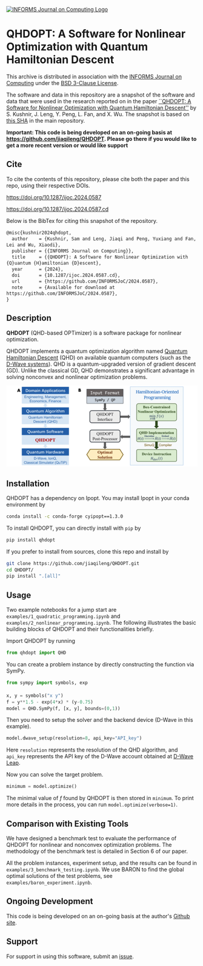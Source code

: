 [![INFORMS Journal on Computing Logo](https://INFORMSJoC.github.io/logos/INFORMS_Journal_on_Computing_Header.jpg)](https://pubsonline.informs.org/journal/ijoc)

# QHDOPT: A Software for Nonlinear Optimization with Quantum Hamiltonian Descent

This archive is distributed in association with the [INFORMS Journal on
Computing](https://pubsonline.informs.org/journal/ijoc) under the [BSD 3-Clause License](LICENSE.txt).

The software and data in this repository are a snapshot of the software and data
that were used in the research reported on in the paper 
[``QHDOPT: A Software for Nonlinear Optimization with Quantum Hamiltonian Descent''](https://doi.org/10.1287/ijoc.2024.0587) by S. Kushnir, J. Leng, Y. Peng, L. Fan, and X. Wu. 
The snapshot is based on 
[this SHA](https://github.com/jiaqileng/QHDOPT/tree/0f1aec6d1ed83a446fca01f5d23ad1edb7ecdc36) 
in the main repository. 

**Important: This code is being developed on an on-going basis at 
https://github.com/jiaqileng/QHDOPT. Please go there if you would like to
get a more recent version or would like support**

## Cite

To cite the contents of this repository, please cite both the paper and this repo, using their respective DOIs.

https://doi.org/10.1287/ijoc.2024.0587

https://doi.org/10.1287/ijoc.2024.0587.cd

Below is the BibTex for citing this snapshot of the repository.

```
@misc{kushnir2024qhdopt,
  author    = {Kushnir, Sam and Leng, Jiaqi and Peng, Yuxiang and Fan, Lei and Wu, Xiaodi},
  publisher = {{INFORMS Journal on Computing}},
  title     = {{QHDOPT}: A Software for Nonlinear Optimization with {Q}uantum {H}amiltonian {D}escent},
  year      = {2024},
  doi       = {10.1287/ijoc.2024.0587.cd},
  url       = {https://github.com/INFORMSJoC/2024.0587},
  note      = {Available for download at https://github.com/INFORMSJoC/2024.0587},
}
```

## Description

**QHDOPT** (QHD-based OPTimizer) is a software package for nonlinear optimization.

QHDOPT implements a quantum optimization algorithm named [Quantum Hamiltonian Descent](https://jiaqileng.github.io/quantum-hamiltonian-descent/) (QHD) on available quantum computers (such as the [D-Wave systems](https://www.dwavesys.com/)). QHD is a quantum-upgraded version of gradient descent (GD). Unlike the classical GD, QHD demonstrates a significant advantage in solving nonconvex and nonlinear optimization problems.

<p align="center">
<img src="img/workflow.png" alt="QHDOPT Workflow" width="600">
</p>

## Installation

QHDOPT has a dependency on Ipopt. You may install Ipopt in your conda environment by

```bash
conda install -c conda-forge cyipopt==1.3.0
```

To install QHDOPT, you can directly install with `pip` by

```bash
pip install qhdopt
```

If you prefer to install from sources, clone this repo and install by

```bash
git clone https://github.com/jiaqileng/QHDOPT.git
cd QHDOPT/
pip install ".[all]"
```

## Usage

Two example notebooks for a jump start are `examples/1_quadratic_programming.ipynb` and `examples/2_nonlinear_programming.ipynb`. The following illustrates the basic building blocks of QHDOPT and their functionalities briefly.

Import QHDOPT by running

```python
from qhdopt import QHD
```

You can create a problem instance by directly constructing the function via SymPy.

```python
from sympy import symbols, exp

x, y = symbols("x y")
f = y**1.5 - exp(4*x) * (y-0.75)
model = QHD.SymPy(f, [x, y], bounds=(0,1))
```

Then you need to setup the solver and the backend device (D-Wave in this example).

```python
model.dwave_setup(resolution=8, api_key="API_key")
```

Here `resolution` represents the resolution of the QHD algorithm, and `api_key` represents the API key of the D-Wave account obtained at [D-Wave Leap](https://cloud.dwavesys.com/leap/).

Now you can solve the target problem.

```python
minimum = model.optimize()
```

The minimal value of $f$ found by QHDOPT is then stored in `minimum`. To print more details in the process, you can run `model.optimize(verbose=1)`.

## Comparison with Existing Tools

We have designed a benchmark test to evaluate the performance of QHDOPT for nonlinear and nonconvex optimization problems. The methodology of the benchmark test is detailed in Section 6 of our paper. 

All the problem instances, experiment setup, and the results can be found in `examples/3_benchmark_testing.ipynb`. We use BARON to find the global optimal solutions of the test problems, see `examples/baron_experiment.ipynb`. 

## Ongoing Development

This code is being developed on an on-going basis at the author's
[Github site](https://github.com/jiaqileng/QHDOPT).

## Support

For support in using this software, submit an
[issue](https://github.com/jiaqileng/QHDOPT/issues/new).
